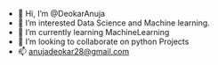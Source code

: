 - 👋 Hi, I’m @DeokarAnuja
- 👀 I’m interested Data Science and Machine learning.
- 🌱 I’m currently learning MachineLearning
- 💞️ I’m looking to collaborate on python Projects
- 📫 anujadeokar28@gmail.com

<!---
DeokarAnuja/DeokarAnuja is a ✨ special ✨ repository because its `README.md` (this file) appears on your GitHub profile.
You can click the Preview link to take a look at your changes.
--->
